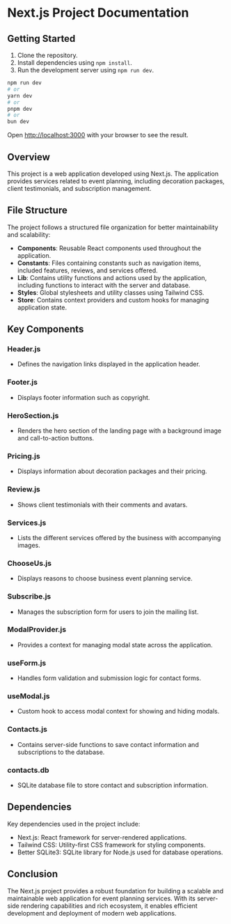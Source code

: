 # Next.js Project Documentation

## Getting Started

1. Clone the repository.
2. Install dependencies using `npm install`.
3. Run the development server using `npm run dev`.

```bash
npm run dev
# or
yarn dev
# or
pnpm dev
# or
bun dev
```

Open [http://localhost:3000](http://localhost:3000) with your browser to see the result.

## Overview

This project is a web application developed using Next.js. The application provides services related to event planning, including decoration packages, client testimonials, and subscription management.

## File Structure

The project follows a structured file organization for better maintainability and scalability:

- **Components**: Reusable React components used throughout the application.
- **Constants**: Files containing constants such as navigation items, included features, reviews, and services offered.
- **Lib**: Contains utility functions and actions used by the application, including functions to interact with the server and database.
- **Styles**: Global stylesheets and utility classes using Tailwind CSS.
- **Store**: Contains context providers and custom hooks for managing application state.

## Key Components

### Header.js

- Defines the navigation links displayed in the application header.

### Footer.js

- Displays footer information such as copyright.

### HeroSection.js

- Renders the hero section of the landing page with a background image and call-to-action buttons.

### Pricing.js

- Displays information about decoration packages and their pricing.

### Review.js

- Shows client testimonials with their comments and avatars.

### Services.js

- Lists the different services offered by the business with accompanying images.

### ChooseUs.js

- Displays reasons to choose business event planning service.

### Subscribe.js

- Manages the subscription form for users to join the mailing list.

### ModalProvider.js

- Provides a context for managing modal state across the application.

### useForm.js

- Handles form validation and submission logic for contact forms.

### useModal.js

- Custom hook to access modal context for showing and hiding modals.

### Contacts.js

- Contains server-side functions to save contact information and subscriptions to the database.

### contacts.db

- SQLite database file to store contact and subscription information.

## Dependencies

Key dependencies used in the project include:

- Next.js: React framework for server-rendered applications.
- Tailwind CSS: Utility-first CSS framework for styling components.
- Better SQLite3: SQLite library for Node.js used for database operations.

## Conclusion

The Next.js project provides a robust foundation for building a scalable and maintainable web application for event planning services. With its server-side rendering capabilities and rich ecosystem, it enables efficient development and deployment of modern web applications.
